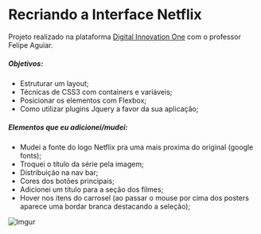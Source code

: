 # Recriando a Interface Netflix

Projeto realizado na plataforma [Digital Innovation One](https://digitalinnovation.one/ ) com o professor Felipe Aguiar.

##### Objetivos:

- Estruturar um layout;
- Técnicas de CSS3 com containers e variáveis;
- Posicionar os elementos com Flexbox;
- Como utilizar plugins Jquery a favor da sua aplicação;

##### Elementos que eu adicionei/mudei:

- Mudei a fonte do logo Netflix pra uma mais proxima do original (google fonts);
- Troquei o título da série pela imagem;
- Distribuição na nav bar;
- Cores dos botões principais;
- Adicionei um título para a seção dos filmes;
- Hover nos itens do carrosel (ao passar o mouse por cima dos posters aparece uma bordar branca destacando a seleção);

![Imgur](https://i.imgur.com/xrNL5Yc.jpg)
